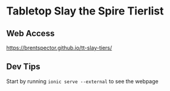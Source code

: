 # Tabletop Slay the Spire Tierlist

## Web Access
https://brentspector.github.io/tt-slay-tiers/

## Dev Tips
Start by running `ionic serve --external` to see the webpage